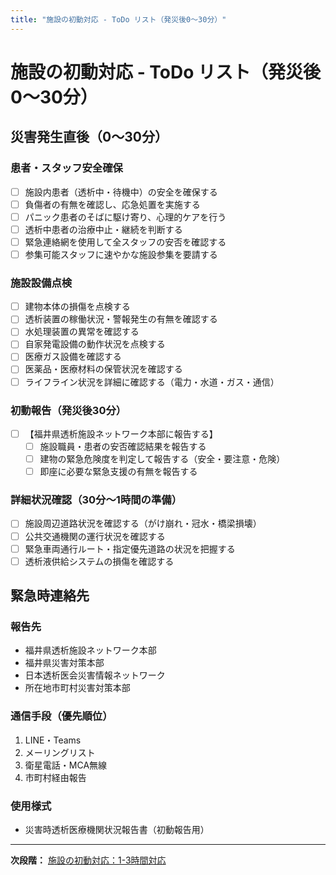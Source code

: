 ```yaml
---
title: "施設の初動対応 - ToDo リスト（発災後0～30分）"
---
```


# 施設の初動対応 - ToDo リスト（発災後0～30分）

## 災害発生直後（0～30分）

### 患者・スタッフ安全確保
- [ ] 施設内患者（透析中・待機中）の安全を確保する
- [ ] 負傷者の有無を確認し、応急処置を実施する
- [ ] パニック患者のそばに駆け寄り、心理的ケアを行う
- [ ] 透析中患者の治療中止・継続を判断する
- [ ] 緊急連絡網を使用して全スタッフの安否を確認する
- [ ] 参集可能スタッフに速やかな施設参集を要請する

### 施設設備点検
- [ ] 建物本体の損傷を点検する
- [ ] 透析装置の稼働状況・警報発生の有無を確認する
- [ ] 水処理装置の異常を確認する
- [ ] 自家発電設備の動作状況を点検する
- [ ] 医療ガス設備を確認する
- [ ] 医薬品・医療材料の保管状況を確認する
- [ ] ライフライン状況を詳細に確認する（電力・水道・ガス・通信）

### 初動報告（発災後30分）
- [ ] 【福井県透析施設ネットワーク本部に報告する】
  - [ ] 施設職員・患者の安否確認結果を報告する
  - [ ] 建物の緊急危険度を判定して報告する（安全・要注意・危険）
  - [ ] 即座に必要な緊急支援の有無を報告する

### 詳細状況確認（30分～1時間の準備）
- [ ] 施設周辺道路状況を確認する（がけ崩れ・冠水・橋梁損壊）
- [ ] 公共交通機関の運行状況を確認する
- [ ] 緊急車両通行ルート・指定優先道路の状況を把握する
- [ ] 透析液供給システムの損傷を確認する

## 緊急時連絡先

### 報告先
- 福井県透析施設ネットワーク本部
- 福井県災害対策本部
- 日本透析医会災害情報ネットワーク
- 所在地市町村災害対策本部

### 通信手段（優先順位）
1. LINE・Teams
2. メーリングリスト
3. 衛星電話・MCA無線
4. 市町村経由報告

### 使用様式
- 災害時透析医療機関状況報告書（初動報告用）

---
**次段階：** [施設の初動対応：1-3時間対応](初動対応_チェックリスト_02_1-3時間.md)